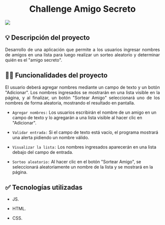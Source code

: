 <h1 align="center"> Challenge Amigo Secreto </h1>

<p align="left">
<img src="https://img.shields.io/badge/STATUS-COMPLETADO-green">
</p>

## 💡 Descripción del proyecto
<p align="justify">
   Desarrollo de una aplicación que permite a los usuarios ingresar nombres de amigos en una lista para luego realizar un sorteo aleatorio y determinar quién es el "amigo secreto".
</p>

## 👩‍💻 Funcionalidades del proyecto
<p align="justify">
  El usuario deberá agregar nombres mediante un campo de texto y un botón "Adicionar". Los nombres ingresados se mostrarán en una lista visible en la página, y al finalizar, un botón "Sortear Amigo" seleccionará uno de los nombres de forma aleatoria, mostrando el resultado en pantalla.

- `Agregar nombres:` Los usuarios escribirán el nombre de un amigo en un campo de texto y lo agregarán a una lista visible al hacer clic en "Adicionar".

- `Validar entrada:` Si el campo de texto está vacío, el programa mostrará una alerta pidiendo un nombre válido.

- `Visualizar la lista:` Los nombres ingresados aparecerán en una lista debajo del campo de entrada.

- `Sorteo aleatorio:` Al hacer clic en el botón "Sortear Amigo", se seleccionará aleatoriamente un nombre de la lista y se mostrará en la página.
</p>

## ✅ Tecnologías utilizadas
<p align="justify">
   
 - JS.
  
 - HTML.
   
 - CSS.
</p>
